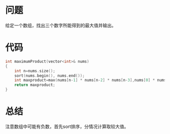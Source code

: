 # 问题
给定一个数组，找出三个数字所能得到的最大值并输出。
# 代码
```c
int maximumProduct(vector<int>& nums)
{
    int n=nums.size();
    sort(nums.begin(), nums.end());
    int maxproduct=max(nums[n-1] * nums[n-2] * nums[n-3],nums[0] * nums[1] * nums[n-1]);
    return maxproduct;
}
```
# 总结
注意数组中可能有负数，首先sort排序，分情况计算取较大值。
